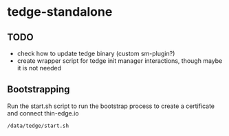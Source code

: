 # tedge-standalone

## TODO

* check how to update tedge binary (custom sm-plugin?)
* create wrapper script for tedge init manager interactions, though maybe it is not needed

## Bootstrapping

Run the start.sh script to run the bootstrap process to create a certificate and connect thin-edge.io

```sh
/data/tedge/start.sh
```
